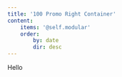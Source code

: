 ```yaml
---
title: '100 Promo Right Container'
content:
    items: '@self.modular'
    order:
        by: date
        dir: desc
---
```


Hello